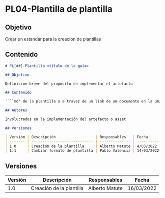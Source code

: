 # PL04-Plantilla de plantilla

## Objetivo

Crear un estandar para la creación de plantillas


## Contenido

```md
# PL[##]-Plantilla <título de la guía>

## Objetivo

Definicion breve del proposito de implementar el artefacto

## Contenido

'```md' de la plantilla o a travez de un link de un documento en la unidad compartida del departamento

## Autores

Involucrados en la implementación del artefacto o asset

## Versiones

| Versión | Descripción                  | Responsables   | Fecha      |
| ------- | ---------------------------- | -------------- | ---------- |
| 1.0     | Creación de la plantilla     | Alberto Matute | 4/03/2022  |
| 1.1     | Cambiar formato de plantilla | Pablo Valencia | 14/03/2022 |

```

## Versiones

| Versión | Descripción                  | Responsables   | Fecha      |
| ------- | ---------------------------- | -------------- | ---------- |
| 1.0     | Creación de la plantilla     | Alberto Matute | 16/03/2022  |
